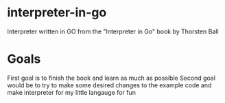 # interpreter-in-go
Interpreter written in GO from the "Interpreter in Go" book by Thorsten Ball

# Goals
First goal is to finish the book and learn as much as possible
Second goal would be to try to make some desired changes to the example code and make interpreter for my little langauge for fun
